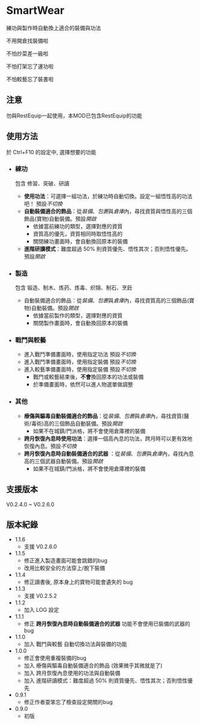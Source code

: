 # SmartWear

練功與製作時自動換上適合的裝備與功法 

不用開倉找裝備啦

不怕炒菜差一級啦

不怕打架忘了運功啦

不怕較藝忘了裝書啦

## 注意

勿與RestEquip一起使用，本MOD已包含RestEquip的功能

## 使用方法

於 Ctrl+F10 的設定中, 選擇想要的功能

* ### 練功
	包含 修習、突破、研讀
    
    * **使用功法**：可選擇一組功法，於練功時自動切換。設定一組悟性高的功法吧！ 預設*不切換*
    * **自動裝備適合的飾品**：從*裝備*、*包裹*與*倉庫*內，尋找資質與悟性高的三個飾品(寶物)自動裝備。預設*開啟*
    	* 依據當前練功的類型，選擇對應的資質
    	* 資質高的優先，資質相同時取悟性高的
    	* 關閉練功畫面時，會自動換回原本的裝備
	* **進階研讀模式**：難度超過 50% 則資質優先、悟性其次；否則悟性優先。預設*開啟*

* ### 製造
	包含 锻造、制木、炼药、炼毒、织锦、制石、烹飪
    * 自動裝備適合的飾品：從*裝備*、*包裹*與*倉庫*內，尋找資質高的三個飾品(寶物)自動裝備。預設*開啟*
    	* 依據當前製作的類型，選擇對應的資質
    	* 關閉製作畫面時，會自動換回原本的裝備
* ### 戰鬥與較藝
	* 進入戰鬥準備畫面時，使用指定功法 預設*不切換*
	* 進入戰鬥準備畫面時，使用指定裝備 預設*不切換*
	* 進入較藝準備畫面時，使用指定裝備 預設*不切換*
		* 戰鬥或較藝結束後，**不會**換回原本的功法或裝備
		* 於準備畫面時，依然可以進人物選單做調整
* ### 其他
	* **療傷與驅毒自動裝備適合的飾品**：從*裝備*、*包裹*與*倉庫*內，尋找資質(醫術/毒術)高的三個飾品自動裝備。預設*開啟*
		* 如果不在城鎮/門派格，將不會使用倉庫裡的裝備
	* **跨月恢復內息時使用功法**：選擇一個高內息的功法，跨月時可以更有效地恢復內息。預設*不切換*
	* **跨月恢復內息時自動裝備適合的武器** ：從*裝備*、*包裹*與*倉庫*內，尋找內息高的三個武器自動裝備。預設*開啟*
		* 如果不在城鎮/門派格，將不會使用倉庫裡的裝備

## 支援版本

V0.2.4.0 ~ V0.2.6.0

## 版本紀錄

* 1.1.6
	* 支援 V0.2.6.0
* 1.1.5
	* 修正進入製造畫面可能會跳錯的bug
	* 改用比較安全的方法穿上/脫下裝備
* 1.1.4
	* 修正讀書後, 原本身上的寶物可能會遺失的 bug 
* 1.1.3
	* 支援 V0.2.5.2 
* 1.1.2
	* 加入 LOG 設定
* 1.1.1
	* 修正 **跨月恢復內息時自動裝備適合的武器** 功能不會使用已裝備的武器的 bug
* 1.1.0
	* 加入 戰鬥與較藝 自動切換功法與裝備的功能
* 1.0.0
	* 修正會使用重複裝備的bug
	* 加入 療傷與驅毒自動裝備適合的飾品 (效果微乎其微就是了)
	* 加入 跨月恢復內息使用的功法與自動裝備
	* 加入 進階研讀模式：難度超過 50% 則資質優先、悟性其次；否則悟性優先
* 0.9.1
	* 修正作者耍笨忘了檢查設定開關的bug
* 0.9.0 
	* 初版